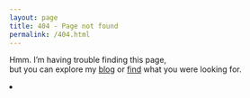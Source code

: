 ```yaml
---
layout: page
title: 404 - Page not found
permalink: /404.html
---
```

<div class="text-center">
<p>Hmm. I’m having trouble finding this page,<br> but you can explore my <a href="http://marzorati.co" target="_blank">blog</a> or <a href="http://marzorati.co/search/">find</a> what you were looking for.</p>
<li><a href="{{ site.baseurl }}/search/" title="Search" class="fa fa-lg fa-dizzy fa-10x"></a></li>
</div>